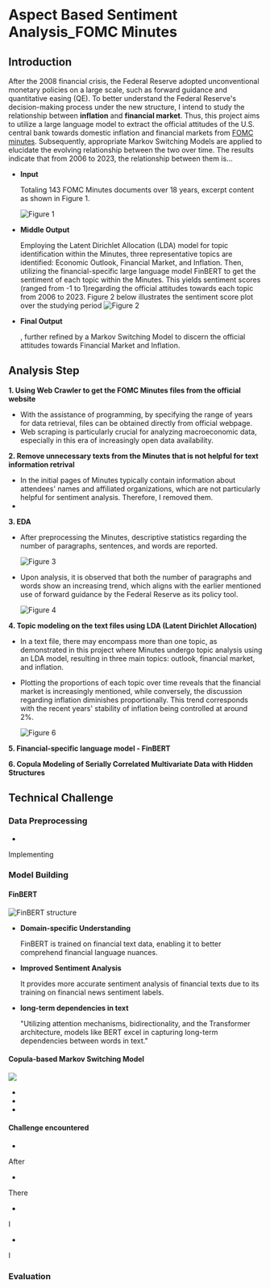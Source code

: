 # Aspect Based Sentiment Analysis_FOMC Minutes

## Introduction

After the 2008 financial crisis, the Federal Reserve adopted unconventional monetary policies on a large scale, such as forward guidance and quantitative easing (QE). To better understand the Federal Reserve's decision-making process under the new structure, I intend to study the relationship between **inflation** and **financial market**. Thus, this project aims to utilize a large language model to extract the official attitudes of the U.S. central bank towards domestic inflation and financial markets from [FOMC minutes](https://www.federalreserve.gov/monetarypolicy/fomccalendars.htm). Subsequently, appropriate Markov Switching Models are applied to elucidate the evolving relationship between the two over time. The results indicate that from 2006 to 2023, the relationship between them is...

- **Input**

  Totaling 143 FOMC Minutes documents over 18 years, excerpt content as shown in Figure 1.

   
   ![](/images/FOMCminutes.png "Figure 1")


- **Middle Output**

   Employing the Latent Dirichlet Allocation (LDA) model for topic identification within the Minutes, three representative topics are identified: Economic Outlook, Financial Market, and Inflation. Then, utilizing the financial-specific large language model FinBERT to get the sentiment of each topic within the Minutes. This yields sentiment scores (ranged from -1 to 1)regarding the official attitudes towards each topic from 2006 to 2023. Figure 2 below illustrates the sentiment score plot over the studying period
  ![](/images/allYear.png "Figure 2")


- **Final Output**

  , further refined by a Markov Switching Model to discern the official attitudes towards Financial Market and Inflation.


   

## Analysis Step

**1. Using Web Crawler to get the FOMC Minutes files from the official website**

   - With the assistance of programming, by specifying the range of years for data retrieval, files can be obtained directly from official webpage.
   - Web scraping is particularly crucial for analyzing macroeconomic data, especially in this era of increasingly open data availability.

**2. Remove unnecessary texts from the Minutes that is not helpful for text information retrival**

   - In the initial pages of Minutes typically contain information about attendees' names and affiliated organizations, which are not particularly helpful for sentiment analysis. Therefore, I removed them.
   - 

**3. EDA**

   - After preprocessing the Minutes, descriptive statistics regarding the number of paragraphs, sentences, and words are reported.

       ![](/images/descriptive.png "Figure 3")
   - Upon analysis, it is observed that both the number of paragraphs and words show an increasing trend, which aligns with the earlier mentioned use of forward guidance by the Federal Reserve as its policy tool.

       ![](/images/year.png "Figure 4")
     

**4. Topic modeling on the text files using LDA (Latent Dirichlet Allocation)**
   
   - In a text file, there may encompass more than one topic, as demonstrated in this project where Minutes undergo topic analysis using an LDA model, resulting in three main topics: outlook, financial market, and inflation.
   - Plotting the proportions of each topic over time reveals that the financial market is increasingly mentioned, while conversely, the discussion regarding inflation diminishes proportionally. This trend corresponds with the recent years' stability of inflation being controlled at around 2%.

      ![](/images/catgory.png "Figure 6") 

**5. Financial-specific language model - FinBERT**

**6. Copula Modeling of Serially Correlated Multivariate Data with Hidden Structures**  


## Technical Challenge

### Data Preprocessing
- 

  Implementing 

### Model Building

#### FinBERT

![](/images/FINBERT.png "FinBERT structure") 

- **Domain-specific Understanding**
  
    FinBERT is trained on financial text data, enabling it to better comprehend financial language nuances.

- **Improved Sentiment Analysis**

  It provides more accurate sentiment analysis of financial texts due to its training on financial news sentiment labels.
  

- **long-term dependencies in text**

  "Utilizing attention mechanisms, bidirectionality, and the Transformer architecture, models like BERT excel in capturing long-term dependencies between words in text."

#### Copula-based Markov Switching Model

![](/images/ "") 

- 

- 

- 

#### Challenge encountered

- 

  After 

- 

  There 
  
- 

  I 

- 

  I 
  
### Evaluation


